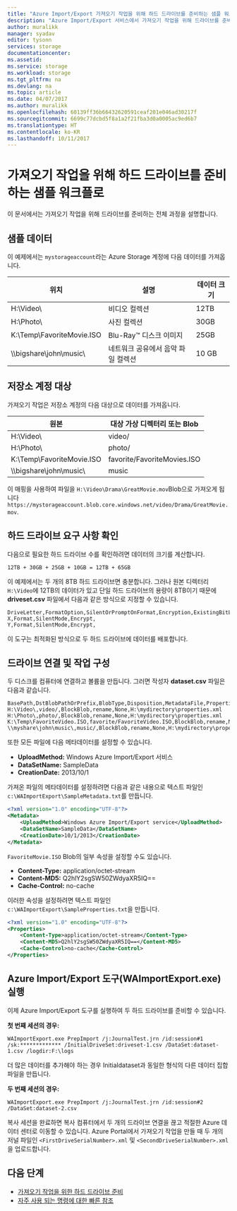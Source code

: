 ```yaml
---
title: "Azure Import/Export 가져오기 작업을 위해 하드 드라이브를 준비하는 샘플 워크플로 | Microsoft Docs"
description: "Azure Import/Export 서비스에서 가져오기 작업을 위해 드라이브를 준비하는 전체 과정에 대한 연습을 참조하세요."
author: muralikk
manager: syadav
editor: tysonn
services: storage
documentationcenter: 
ms.assetid: 
ms.service: storage
ms.workload: storage
ms.tgt_pltfrm: na
ms.devlang: na
ms.topic: article
ms.date: 04/07/2017
ms.author: muralikk
ms.openlocfilehash: 60139ff36b66432620591ceaf201e046ad30217f
ms.sourcegitcommit: 6699c77dcbd5f8a1a2f21fba3d0a0005ac9ed6b7
ms.translationtype: HT
ms.contentlocale: ko-KR
ms.lasthandoff: 10/11/2017
---
```

# <a name="sample-workflow-to-prepare-hard-drives-for-an-import-job"></a>가져오기 작업을 위해 하드 드라이브를 준비하는 샘플 워크플로

이 문서에서는 가져오기 작업을 위해 드라이브를 준비하는 전체 과정을 설명합니다.

## <a name="sample-data"></a>샘플 데이터

이 예제에서는 `mystorageaccount`라는 Azure Storage 계정에 다음 데이터를 가져옵니다.

|위치|설명|데이터 크기|
|--------------|-----------------|-----|
|H:\Video\ |비디오 컬렉션|12TB|
|H:\Photo\ |사진 컬렉션|30GB|
|K:\Temp\FavoriteMovie.ISO|Blu-Ray™ 디스크 이미지|25GB|
|\\\bigshare\john\music\ |네트워크 공유에서 음악 파일 컬렉션|10 GB|

## <a name="storage-account-destinations"></a>저장소 계정 대상

가져오기 작업은 저장소 계정의 다음 대상으로 데이터를 가져옵니다.

|원본|대상 가상 디렉터리 또는 Blob|
|------------|-------------------------------------------|
|H:\Video\ |video/|
|H:\Photo\ |photo/|
|K:\Temp\FavoriteMovie.ISO|favorite/FavoriteMovies.ISO|
|\\\bigshare\john\music\ |music|

이 매핑을 사용하여 파일을 `H:\Video\Drama\GreatMovie.mov`Blob으로 가져오게 됩니다`https://mystorageaccount.blob.core.windows.net/video/Drama/GreatMovie.mov`.

## <a name="determine-hard-drive-requirements"></a>하드 드라이브 요구 사항 확인

다음으로 필요한 하드 드라이브 수를 확인하려면 데이터의 크기를 계산합니다.

`12TB + 30GB + 25GB + 10GB = 12TB + 65GB`

이 예제에서는 두 개의 8TB 하드 드라이브면 충분합니다. 그러나 원본 디렉터리 `H:\Video`에 12TB의 데이터가 있고 단일 하드 드라이브의 용량이 8TB이기 때문에 **driveset.csv** 파일에서 다음과 같은 방식으로 지정할 수 있습니다.

```
DriveLetter,FormatOption,SilentOrPromptOnFormat,Encryption,ExistingBitLockerKey
X,Format,SilentMode,Encrypt,
Y,Format,SilentMode,Encrypt,
```
이 도구는 최적화된 방식으로 두 하드 드라이브에 데이터를 배포합니다.

## <a name="attach-drives-and-configure-the-job"></a>드라이브 연결 및 작업 구성
두 디스크를 컴퓨터에 연결하고 볼륨을 만듭니다. 그러면 작성자 **dataset.csv** 파일은 다음과 같습니다.
```
BasePath,DstBlobPathOrPrefix,BlobType,Disposition,MetadataFile,PropertiesFile
H:\Video\,video/,BlockBlob,rename,None,H:\mydirectory\properties.xml
H:\Photo\,photo/,BlockBlob,rename,None,H:\mydirectory\properties.xml
K:\Temp\FavoriteVideo.ISO,favorite/FavoriteVideo.ISO,BlockBlob,rename,None,H:\mydirectory\properties.xml
\\myshare\john\music\,music/,BlockBlob,rename,None,H:\mydirectory\properties.xml
```

또한 모든 파일에 다음 메타데이터를 설정할 수 있습니다.

* **UploadMethod:** Windows Azure Import/Export 서비스
* **DataSetName:** SampleData
* **CreationDate:** 2013/10/1

가져온 파일의 메타데이터를 설정하려면 다음과 같은 내용으로 텍스트 파일인 `c:\WAImportExport\SampleMetadata.txt`를 만듭니다.

```xml
<?xml version="1.0" encoding="UTF-8"?>
<Metadata>
    <UploadMethod>Windows Azure Import/Export service</UploadMethod>
    <DataSetName>SampleData</DataSetName>
    <CreationDate>10/1/2013</CreationDate>
</Metadata>
```

`FavoriteMovie.ISO` Blob의 일부 속성을 설정할 수도 있습니다.

* **Content-Type:** application/octet-stream
* **Content-MD5:** Q2hlY2sgSW50ZWdyaXR5IQ==
* **Cache-Control:** no-cache

이러한 속성을 설정하려면 텍스트 파일인 `c:\WAImportExport\SampleProperties.txt`을 만듭니다.

```xml
<?xml version="1.0" encoding="UTF-8"?>
<Properties>
    <Content-Type>application/octet-stream</Content-Type>
    <Content-MD5>Q2hlY2sgSW50ZWdyaXR5IQ==</Content-MD5>
    <Cache-Control>no-cache</Cache-Control>
</Properties>
```

## <a name="run-the-azure-importexport-tool-waimportexportexe"></a>Azure Import/Export 도구(WAImportExport.exe) 실행

이제 Azure Import/Export 도구를 실행하여 두 하드 드라이브를 준비할 수 있습니다.

**첫 번째 세션의 경우:**

```
WAImportExport.exe PrepImport /j:JournalTest.jrn /id:session#1  /sk:************* /InitialDriveSet:driveset-1.csv /DataSet:dataset-1.csv /logdir:F:\logs
```

더 많은 데이터를 추가해야 하는 경우 Initialdataset과 동일한 형식의 다른 데이터 집합 파일을 만듭니다.

**두 번째 세션의 경우:**

```
WAImportExport.exe PrepImport /j:JournalTest.jrn /id:session#2  /DataSet:dataset-2.csv
```

복사 세션을 완료하면 복사 컴퓨터에서 두 개의 드라이브 연결을 끊고 적절한 Azure 데이터 센터로 이동할 수 있습니다. Azure Portal에서 가져오기 작업을 만들 때 두 개의 저널 파일인 `<FirstDriveSerialNumber>.xml` 및 `<SecondDriveSerialNumber>.xml`을 업로드합니다.

## <a name="next-steps"></a>다음 단계

* [가져오기 작업을 위한 하드 드라이브 준비](../storage-import-export-tool-preparing-hard-drives-import.md)
* [자주 사용 되는 명령에 대한 빠른 참조](../storage-import-export-tool-quick-reference.md)
